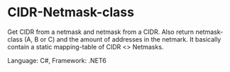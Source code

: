 # CIDR-Netmask-class

Get CIDR from a netmask and netmask from a CIDR. Also return netmask-class (A, B or C) and the amount of addresses in the netmark.
It basically contain a static mapping-table of CIDR <> Netmasks.

Language: C#, Framework: .NET6
